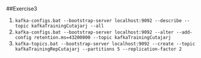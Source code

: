 ##Exercise3

1. `kafka-configs.bat --bootstrap-server localhost:9092 --describe --topic kafkaTrainingCutajarj --all`
2. `kafka-configs.bat --bootstrap-server localhost:9092 --alter --add-config retention.ms=43200000 --topic kafkaTrainingCutajarj`
3. `kafka-topics.bat --bootstrap-server localhost:9092 --create --topic kafkaTrainingRepCutajarj --partitions 5 --replication-factor 2`
